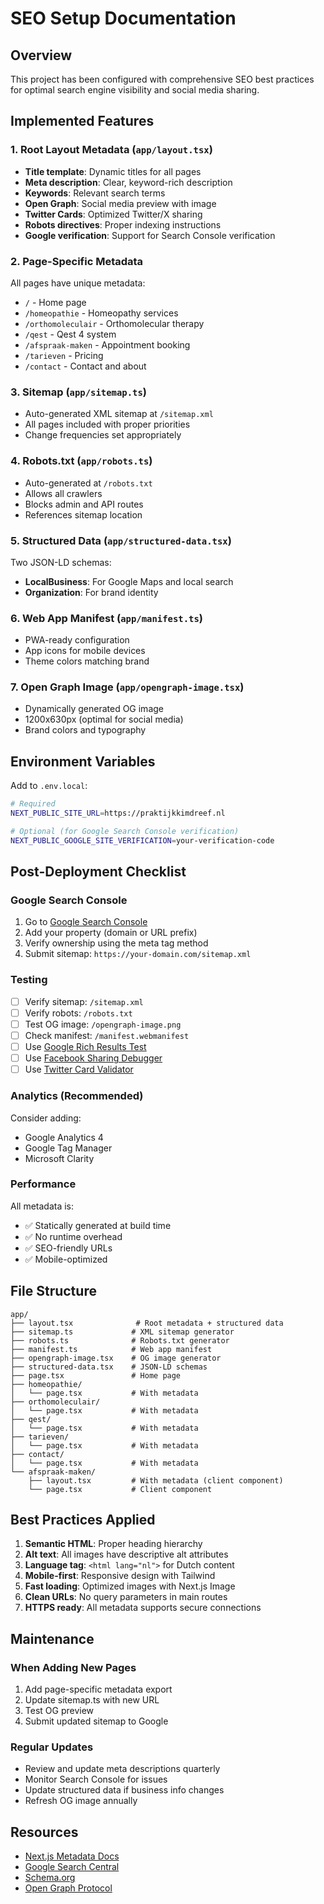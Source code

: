 # SEO Setup Documentation

## Overview
This project has been configured with comprehensive SEO best practices for optimal search engine visibility and social media sharing.

## Implemented Features

### 1. Root Layout Metadata (`app/layout.tsx`)
- **Title template**: Dynamic titles for all pages
- **Meta description**: Clear, keyword-rich description
- **Keywords**: Relevant search terms
- **Open Graph**: Social media preview with image
- **Twitter Cards**: Optimized Twitter/X sharing
- **Robots directives**: Proper indexing instructions
- **Google verification**: Support for Search Console verification

### 2. Page-Specific Metadata
All pages have unique metadata:
- `/` - Home page
- `/homeopathie` - Homeopathy services
- `/orthomoleculair` - Orthomolecular therapy
- `/qest` - Qest 4 system
- `/afspraak-maken` - Appointment booking
- `/tarieven` - Pricing
- `/contact` - Contact and about

### 3. Sitemap (`app/sitemap.ts`)
- Auto-generated XML sitemap at `/sitemap.xml`
- All pages included with proper priorities
- Change frequencies set appropriately

### 4. Robots.txt (`app/robots.ts`)
- Auto-generated at `/robots.txt`
- Allows all crawlers
- Blocks admin and API routes
- References sitemap location

### 5. Structured Data (`app/structured-data.tsx`)
Two JSON-LD schemas:
- **LocalBusiness**: For Google Maps and local search
- **Organization**: For brand identity

### 6. Web App Manifest (`app/manifest.ts`)
- PWA-ready configuration
- App icons for mobile devices
- Theme colors matching brand

### 7. Open Graph Image (`app/opengraph-image.tsx`)
- Dynamically generated OG image
- 1200x630px (optimal for social media)
- Brand colors and typography

## Environment Variables

Add to `.env.local`:
```bash
# Required
NEXT_PUBLIC_SITE_URL=https://praktijkkimdreef.nl

# Optional (for Google Search Console verification)
NEXT_PUBLIC_GOOGLE_SITE_VERIFICATION=your-verification-code
```

## Post-Deployment Checklist

### Google Search Console
1. Go to [Google Search Console](https://search.google.com/search-console)
2. Add your property (domain or URL prefix)
3. Verify ownership using the meta tag method
4. Submit sitemap: `https://your-domain.com/sitemap.xml`

### Testing
- [ ] Verify sitemap: `/sitemap.xml`
- [ ] Verify robots: `/robots.txt`
- [ ] Test OG image: `/opengraph-image.png`
- [ ] Check manifest: `/manifest.webmanifest`
- [ ] Use [Google Rich Results Test](https://search.google.com/test/rich-results)
- [ ] Use [Facebook Sharing Debugger](https://developers.facebook.com/tools/debug/)
- [ ] Use [Twitter Card Validator](https://cards-dev.twitter.com/validator)

### Analytics (Recommended)
Consider adding:
- Google Analytics 4
- Google Tag Manager
- Microsoft Clarity

### Performance
All metadata is:
- ✅ Statically generated at build time
- ✅ No runtime overhead
- ✅ SEO-friendly URLs
- ✅ Mobile-optimized

## File Structure
```
app/
├── layout.tsx              # Root metadata + structured data
├── sitemap.ts             # XML sitemap generator
├── robots.ts              # Robots.txt generator
├── manifest.ts            # Web app manifest
├── opengraph-image.tsx    # OG image generator
├── structured-data.tsx    # JSON-LD schemas
├── page.tsx               # Home page
├── homeopathie/
│   └── page.tsx           # With metadata
├── orthomoleculair/
│   └── page.tsx           # With metadata
├── qest/
│   └── page.tsx           # With metadata
├── tarieven/
│   └── page.tsx           # With metadata
├── contact/
│   └── page.tsx           # With metadata
└── afspraak-maken/
    ├── layout.tsx         # With metadata (client component)
    └── page.tsx           # Client component
```

## Best Practices Applied

1. **Semantic HTML**: Proper heading hierarchy
2. **Alt text**: All images have descriptive alt attributes
3. **Language tag**: `<html lang="nl">` for Dutch content
4. **Mobile-first**: Responsive design with Tailwind
5. **Fast loading**: Optimized images with Next.js Image
6. **Clean URLs**: No query parameters in main routes
7. **HTTPS ready**: All metadata supports secure connections

## Maintenance

### When Adding New Pages
1. Add page-specific metadata export
2. Update sitemap.ts with new URL
3. Test OG preview
4. Submit updated sitemap to Google

### Regular Updates
- Review and update meta descriptions quarterly
- Monitor Search Console for issues
- Update structured data if business info changes
- Refresh OG image annually

## Resources

- [Next.js Metadata Docs](https://nextjs.org/docs/app/building-your-application/optimizing/metadata)
- [Google Search Central](https://developers.google.com/search)
- [Schema.org](https://schema.org/)
- [Open Graph Protocol](https://ogp.me/)

